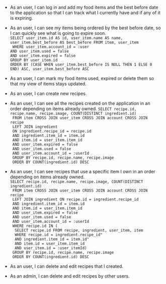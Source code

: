 * As an user, I can log in and add my food items and the best before date to the application so that I can track what I currently have and if any of it is expiring.  

* As an user, I can see my items being ordered by the best before date, so I can quickly see what is going to expire soon.  
``` SELECT user_item.id AS id, user_item.name AS name, user_item.best_before AS best_before FROM item, user_item ```  
``` WHERE user_item.account_id = :user```  
```AND user_item.used = false```  
```AND user_item.expired = false```  
```GROUP BY user_item.id```  
```ORDER BY (CASE WHEN user_item.best_before IS NULL THEN 1 ELSE 0 END) ASC, user_item.best_before ASC```  

* As an user, I can mark my food items used, expired or delete them so that my view of items stays updated.  

* As an user, I can create new recipes.

* As an user, I can see all the recipes created on the application in an order depending on items already owned.
```SELECT recipe.id, recipe.name, recipe.image, COUNT(DISTINCT ingredient.id)```  
                    ``` FROM item CROSS JOIN user_item CROSS JOIN account CROSS JOIN recipe```  
                    ``` LEFT JOIN ingredient```  
                    ``` ON ingredient.recipe_id = recipe.id```  
                    ``` AND ingredient.item_id = item.id```  
                    ``` AND item.id = user_item.item_id```  
                    ``` AND user_item.expired = false```  
                    ``` AND user_item.used = false```  
                    ``` AND user_item.account_id = :userId```  
                    ``` GROUP BY recipe.id, recipe.name, recipe.image```  
                    ``` ORDER BY COUNT(ingredient.id) DESC```  

* As an user, I can see recipes that use a specific item I own in an order depending on items already owned.  
```SELECT recipe.id, recipe.name, recipe.image, COUNT(DISTINCT ingredient.id)```  
                    ``` FROM item CROSS JOIN user_item CROSS JOIN account CROSS JOIN recipe```  
                    ``` LEFT JOIN ingredient ON recipe.id = ingredient.recipe_id```  
                    ``` AND ingredient.item_id = item.id```  
                    ``` AND item.id = user_item.item_id```  
                    ``` AND user_item.expired = false```  
                    ``` AND user_item.used = false```  
                    ``` AND user_item.account_id = :userId```  
                    ``` WHERE recipe.id IN (```  
                    ```  SELECT recipe.id FROM recipe, ingredient, user_item, item```  
                    ```  WHERE recipe.id = ingredient.recipe_id"```  
                    ```  AND ingredient.item_id = item.id"```  
                    ```  AND item.id = user_item.item_id```  
                    ```  AND user_item.id = :user_itemId)```  
                    ``` GROUP BY recipe.id, recipe.name, recipe.image```  
                    ``` ORDER BY COUNT(ingredient.id) DESC```  

* As an user, I can delete and edit recipes that I created.

* As an admin, I can delete and edit recipes by other users.

